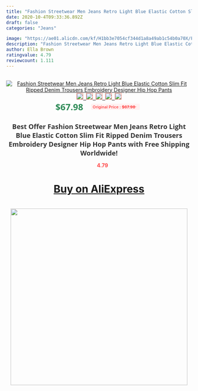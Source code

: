 ```yaml
---
title: "Fashion Streetwear Men Jeans Retro Light Blue Elastic Cotton Slim Fit Ripped Denim Trousers Embroidery Designer Hip Hop Pants"
date: 2020-10-4T09:33:36.892Z
draft: false
categories: "Jeans"

image: "https://ae01.alicdn.com/kf/H1bb3e7054cf344d1a8a49ab1c54b0a70X/Fashion-Streetwear-Men-Jeans-Retro-Light-Blue-Elastic-Cotton-Slim-Fit-Ripped-Denim-Trousers-Embroidery-Designer.jpg"
description: "Fashion Streetwear Men Jeans Retro Light Blue Elastic Cotton Slim Fit Ripped Denim Trousers Embroidery Designer Hip Hop Pants"
author: Ella Brown
ratingvalue: 4.79
reviewcount: 1.111
---
```

<br>
<div style="text-align: center;">
<a href="https://s.click.aliexpress.com/e/_9R8Paz" target="_blank" rel="nofollow noopener noreferrer"><img alt="Fashion Streetwear Men Jeans Retro Light Blue Elastic Cotton Slim Fit Ripped Denim Trousers Embroidery Designer Hip Hop Pants" class="magnifier-image" src="https://ae01.alicdn.com/kf/H1bb3e7054cf344d1a8a49ab1c54b0a70X/Fashion-Streetwear-Men-Jeans-Retro-Light-Blue-Elastic-Cotton-Slim-Fit-Ripped-Denim-Trousers-Embroidery-Designer.jpg_640x640.jpg">
<br>
<img style="border:1px solid salmon" src="https://ae01.alicdn.com/kf/H1bb3e7054cf344d1a8a49ab1c54b0a70X/Fashion-Streetwear-Men-Jeans-Retro-Light-Blue-Elastic-Cotton-Slim-Fit-Ripped-Denim-Trousers-Embroidery-Designer.jpg_120x120.jpg">&nbsp;&nbsp;<img style="border:1px solid salmon" src="https://ae01.alicdn.com/kf/Ha392fff9e92e432db2c08443bc5b32f3P/Fashion-Streetwear-Men-Jeans-Retro-Light-Blue-Elastic-Cotton-Slim-Fit-Ripped-Denim-Trousers-Embroidery-Designer.jpg_120x120.jpg">&nbsp;&nbsp;<img style="border:1px solid salmon" src="https://ae01.alicdn.com/kf/H5eebde1753074ccc8ed51ea924d00a7fu/Fashion-Streetwear-Men-Jeans-Retro-Light-Blue-Elastic-Cotton-Slim-Fit-Ripped-Denim-Trousers-Embroidery-Designer.jpg_120x120.jpg">&nbsp;&nbsp;<img style="border:1px solid salmon" src="https://ae01.alicdn.com/kf/H5224831f15e64eadb34bdb773b12ee12P/Fashion-Streetwear-Men-Jeans-Retro-Light-Blue-Elastic-Cotton-Slim-Fit-Ripped-Denim-Trousers-Embroidery-Designer.jpg_120x120.jpg">&nbsp;&nbsp;<img style="border:1px solid salmon" src="https://ae01.alicdn.com/kf/Hbded6c310b004cd9858b75ab57068502I/Fashion-Streetwear-Men-Jeans-Retro-Light-Blue-Elastic-Cotton-Slim-Fit-Ripped-Denim-Trousers-Embroidery-Designer.jpg_120x120.jpg"></a></div><br0>
<div style="text-align: center;"><span style="background-color: white; border: 0px; box-sizing: border-box; color: seagreen; display: inline-block; font-family: &quot;open sans&quot; , &quot;arial&quot; , &quot;helvetica&quot; , sans-serif , &quot;heiti&quot;; font-size: 24px; font-stretch: inherit; font-weight: 700; line-height: inherit; margin: 0px 10px 0px 0px; padding: 0px; vertical-align: middle;">$67.98 </span>
<span style="background: rgb(255 , 241 , 241); border-radius: 3px; border: 0px; box-sizing: border-box; color: #ff4747; display: inline-block; font-family: inherit; font-size: 12px; font-stretch: inherit; font-style: inherit; font-variant: inherit; font-weight: 600; line-height: inherit; margin: 0px; padding: 2px 5px; transform: scale(0.9); vertical-align: middle;">Original Price : <b style="text-decoration: line-through;">$67.98 </b> &nbsp;&nbsp;</span></div>
<h1 style="color: #333333; display: inline-block; font-family: &quot;open sans&quot; , &quot;arial&quot; , &quot;helvetica&quot; , sans-serif , &quot;heiti&quot;; font-size: 18px; font-stretch: inherit; font-weight: 700; text-align: center;">Best Offer Fashion Streetwear Men Jeans Retro Light Blue Elastic Cotton Slim Fit Ripped Denim Trousers Embroidery Designer Hip Hop Pants with Free Shipping Worldwide!</h1>
<div style="color: #ff4747; text-align: center;">
<img src="https://4.bp.blogspot.com/-M0ZcTcb-5uY/XleCXlxnR4I/AAAAAAAAAEc/OrjgMkXV1oMQFaCRZj5HQwOCBcu3w1FegCPcBGAYYCw/s1600/star.png" style="height: 15px;">&nbsp;<b>4.79</b></div>
<div class="button_cont" align="center"><a class="buynow_a" href="https://s.click.aliexpress.com/e/_9R8Paz" target="_blank" rel="nofollow noopener noreferrer"><H1>Buy on AliExpress</H1></a></div><br>
<div class="separator" style="clear: both; text-align: center;">
<img src="https://lh3.googleusercontent.com/-pTy5HemUv9M/XlePHvY0dAI/AAAAAAAAAE4/0nX5iRUoIWY8eMW9Dpxeirr157OZliDIgCLcBGAsYHQ/s1600/badge.gif" width="480">
</div>
